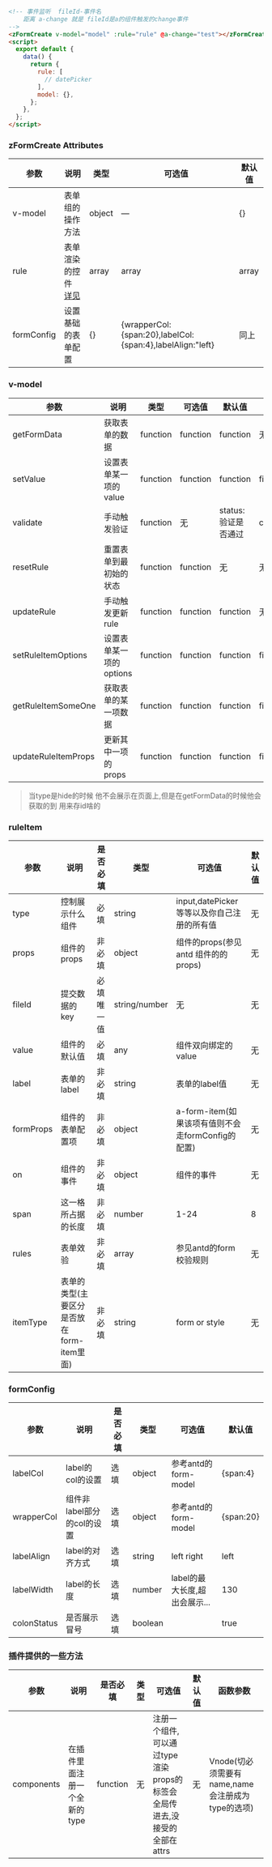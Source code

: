 
```html
<!-- 事件监听  fileId-事件名 
    距离 a-change 就是 fileId是a的组件触发的change事件
-->
<zFormCreate v-model="model" :rule="rule" @a-change="test"></zFormCreate>
<script>
  export default {
    data() {
      return {
        rule: [
          // datePicker
        ],
        model: {},
      };
    },
  };
</script>
```
### zFormCreate Attributes
| 参数      | 说明          | 类型      | 可选值                           | 默认值  |
|---------- |-------------- |---------- |--------------------------------  |-------- |
| v-model | 表单组的操作方法 | object | — | {} |
| rule | 表单渲染的控件 [详见](#v-model)  | array | array | array |
| formConfig | 设置基础的表单配置 | {} | {wrapperCol:{span:20},labelCol:{span:4},labelAlign:"left}  |   同上|




### v-model
| 参数      | 说明          | 类型      | 可选值                           | 默认值  | 函数参数|
|---------- |-------------- |---------- |--------------------------------  |-------- | -----|
| getFormData | 获取表单的数据 | function | function | function |无|
| setValue | 设置表单某一项的value  |function | function | function | fileId,newValue |
| validate | 手动触发验证  |function | 无 | status:验证是否通过 | callback |
| resetRule | 重置表单到最初始的状态  |function | function | 无 | 无 |
| updateRule | 手动触发更新rule  |function | function | function | 无 |
| setRuleItemOptions | 设置表单某一项的options  |function | function | function |fileId,newOptions |
| getRuleItemSomeOne | 获取表单的某一项数据  |function | function | function |fileId,ruleItemkey  |
| updateRuleItemProps | 更新其中一项的props  |function | function | function | fileId,newProps |

> 当type是hide的时候 他不会展示在页面上,但是在getFormData的时候他会获取的到 用来存id啥的
### ruleItem
| 参数      |  说明  |  是否必填  |          类型      | 可选值                           | 默认值  |
| --------  | ---- | ------ |  ----------------------  |-------- | -------- | 
| type | 控制展示什么组件 |  必填 | string | input,datePicker等等以及你自己注册的所有值 | 无 |
| props | 组件的props  |非必填 | object | 组件的props(参见antd 组件的的props) | 无 |
| fileId | 提交数据的key  |必填 唯一值 | string/number | 无 | 无 |
| value | 组件的默认值  | 必填 | any | 组件双向绑定的value | 无 |
| label | 表单的label  |非必填 | string | 表单的label值 | 无 |
| formProps | 组件的表单配置项  |非必填 | object | a-form-item(如果该项有值则不会走formConfig的配置) | 无 |
| on | 组件的事件  |非必填 | object | 组件的事件 | 无 |
| span | 这一格所占据的长度  |非必填 | number | 1-24 | 8 |
| rules | 表单效验  |非必填 | array | 参见antd的form校验规则 | 无 |
| itemType | 表单的类型(主要区分是否放在form-item里面)  |非必填 | string | form or style | 无 |


### formConfig
| 参数      |  说明  |  是否必填  |          类型      | 可选值                           | 默认值  |
| --------  | ---- | ------ |  ----------------------  |-------- | -------- | 
| labelCol | label的col的设置 |  选填 | object | 参考antd的form-model | {span:4} |
| wrapperCol | 组件非label部分的col的设置 |  选填 | object | 参考antd的form-model | {span:20} |
| labelAlign | label的对齐方式  | 选填 | string | left right | left |
| labelWidth | label的长度  | 选填| number | label的最大长度,超出会展示... | 130 |
| colonStatus | 是否展示冒号  | 选填 | boolean |  | true |

### 插件提供的一些方法
| 参数      |  说明  |  是否必填  |          类型      | 可选值 | 默认值  | 函数参数  |
| --------  | ---- | ------ |  ----------------------  |-------- | -------- | --- |
| components | 在插件里面注册一个全新的type |  function | 无 | 注册一个组件,可以通过type渲染 props的标签会全局传进去,没接受的全部在attrs | 无 | Vnode(切必须需要有name,name会注册成为type的选项) |
